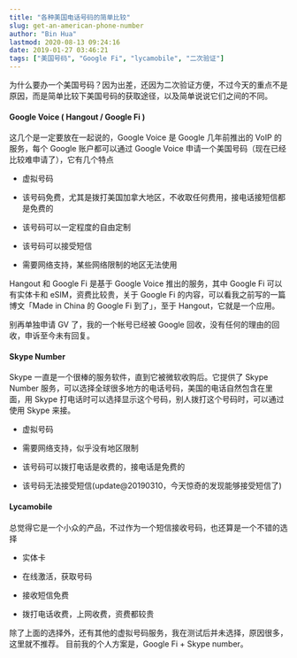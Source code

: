 ```yaml
---
title: "各种美国电话号码的简单比较"
slug: get-an-american-phone-number
author: "Bin Hua"
lastmod: 2020-08-13 09:24:16
date: 2019-01-27 03:46:21
tags: ["美国号码", "Google Fi", "lycamobile", "二次验证"]
---
```


为什么要办一个美国号码？因为出差，还因为二次验证方便，不过今天的重点不是原因，而是简单比较下美国号码的获取途径，以及简单说说它们之间的不同。

#### Google Voice ( Hangout / Google Fi )

这几个是一定要放在一起说的，Google Voice 是 Google 几年前推出的 VoIP 的服务，每个 Google 账户都可以通过 Google Voice 申请一个美国号码（现在已经比较难申请了），它有几个特点

- 虚拟号码

- 该号码免费，尤其是拨打美国加拿大地区，不收取任何费用，接电话接短信都是免费的

- 该号码可以一定程度的自由定制

- 该号码可以接受短信

- 需要网络支持，某些网络限制的地区无法使用

Hangout 和 Google Fi 是基于 Google Voice 推出的服务，其中 Google Fi 可以有实体卡和 eSIM，资费比较贵，关于 Google Fi 的内容，可以看我之前写的一篇博文「Made in China 的 Google Fi 到了」，至于 Hangout，它就是一个应用。

别再单独申请 GV 了，我的一个帐号已经被 Google 回收，没有任何的理由的回收，申诉至今未有回复。

#### Skype Number

Skype 一直是一个很棒的服务软件，直到它被微软收购后。它提供了 Skype Number 服务，可以选择全球很多地方的电话号码，美国的电话自然包含在里面，用 Skype 打电话时可以选择显示这个号码，别人拨打这个号码时，可以通过使用 Skype 来接。

- 虚拟号码

- 需要网络支持，似乎没有地区限制 

- 该号码可以拨打电话是收费的，接电话是免费的 

- 该号码无法接受短信(update@20190310，今天惊奇的发现能够接受短信了)

#### Lycamobile

总觉得它是一个小众的产品，不过作为一个短信接收号码，也还算是一个不错的选择

- 实体卡 

- 在线激活，获取号码 

- 接收短信免费 

- 拨打电话收费，上网收费，资费都较贵

除了上面的选择外，还有其他的虚拟号码服务，我在测试后并未选择，原因很多，这里就不推荐。
目前我的个人方案是，Google Fi + Skype number。